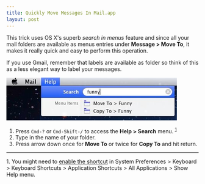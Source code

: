 ```yaml
---
title: Quickly Move Messages In Mail.app
layout: post
---
```


This trick uses OS X's superb *search in menus* feature and since all your mail folders are available as menus entries under **Message > Move To**, it makes it really quick and easy to perform this operation.

If you use Gmail, remember that labels are available as folder so think of this as a less elegant way to label your messages.

![Use Search in menus to find your email folder](/media/images/mail_move_or_copy.jpg)

1. Press `Cmd-?` or `Cmd-Shift-/` to access the **Help > Search** menu. <sup>[1](#footnote_1)</sup>
2. Type in the name of your folder.
3. Press arrow down once for **Move To** or twice for **Copy To** and hit return.


<hr class="footnotes" />

<a name="footnote_1">1</a>. You might need to [enable the shortcut](/media/images/keyboard_settings.jpg) in System Preferences > Keyboard > Keyboard Shortcuts > Application Shortcuts > All Applications > Show Help menu. 

